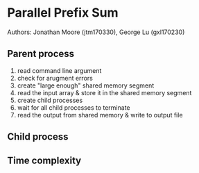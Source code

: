 # Parallel Prefix Sum
Authors: Jonathan Moore (jtm170330), George Lu (gxl170230)

## Parent process

 1. read command line argument
 2. check for arugment errors
 3. create "large enough" shared memory segment
 4. read the input array & store it in the shared memory segment
 5. create child processes
 6. wait for all child processes to terminate
 7. read the output from shared memory & write to output file

## Child process

Time complexity
 - 

<!--stackedit_data:
eyJoaXN0b3J5IjpbLTEzNTA1MzQ2NzcsLTExODAyNzY3MTEsMT
Q1MTIxODM1NF19
-->
